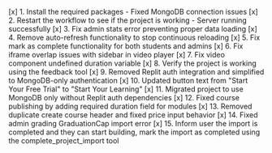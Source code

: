 [x] 1. Install the required packages - Fixed MongoDB connection issues
[x] 2. Restart the workflow to see if the project is working - Server running successfully 
[x] 3. Fix admin stats error preventing proper data loading
[x] 4. Remove auto-refresh functionality to stop continuous reloading
[x] 5. Fix mark as complete functionality for both students and admins
[x] 6. Fix iframe overlap issues with sidebar in video player
[x] 7. Fix video component undefined duration variable
[x] 8. Verify the project is working using the feedback tool
[x] 9. Removed Replit auth integration and simplified to MongoDB-only authentication
[x] 10. Updated button text from "Start Your Free Trial" to "Start Your Learning"
[x] 11. Migrated project to use MongoDB only without Replit auth dependencies
[x] 12. Fixed course publishing by adding required duration field for modules
[x] 13. Removed duplicate create course header and fixed price input behavior
[x] 14. Fixed admin grading GraduationCap import error
[x] 15. Inform user the import is completed and they can start building, mark the import as completed using the complete_project_import tool